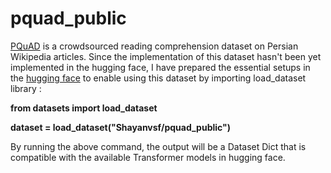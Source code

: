 # pquad_public
[PQuAD](https://arxiv.org/abs/2202.06219) is a crowdsourced reading comprehension dataset on Persian Wikipedia articles. 
Since the implementation of this dataset hasn't been yet implemented in the hugging face, I have prepared the essential setups in the [hugging face](https://huggingface.co/datasets/Shayanvsf/pquad_public) to enable using this dataset by importing load_dataset library :

**from datasets import load_dataset**

**dataset = load_dataset("Shayanvsf/pquad_public")**

By running the above command, the output will be a Dataset Dict that is compatible with the available Transformer models in hugging face.




